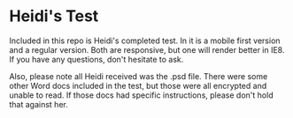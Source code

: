 Heidi's Test
============

Included in this repo is Heidi's completed test. In it is a mobile first version and a regular version.  Both are responsive, but one will render better in IE8.  If you have any questions, don't hesitate to ask.

Also, please note all Heidi received was the .psd file. There were some other Word docs included in the test, but those were all encrypted and unable to read.  If those docs had specific instructions, please don't hold that against her.
